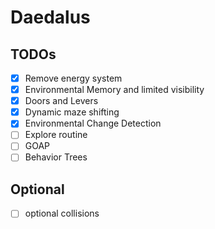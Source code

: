 # Daedalus

## TODOs

- [x] Remove energy system
- [x] Environmental Memory and limited visibility
- [x] Doors and Levers
- [x] Dynamic maze shifting
- [x] Environmental Change Detection
- [ ] Explore routine
- [ ] GOAP
- [ ] Behavior Trees

## Optional

- [ ] optional collisions
